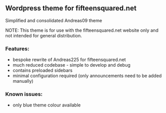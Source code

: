 ## Wordpress theme for fifteensquared.net
Simplified and consolidated Andreas09 theme

NOTE: This theme is for use with the fifteensquared.net website only and not intended for general distribution.

### Features:
* bespoke rewrite of Andreas225 for fifteensquared.net
* much reduced codebase - simple to develop and debug
* contains preloaded sidebars
* minimal configuration required (only announcements need to be added manually)

### Known issues:
* only blue theme colour available
